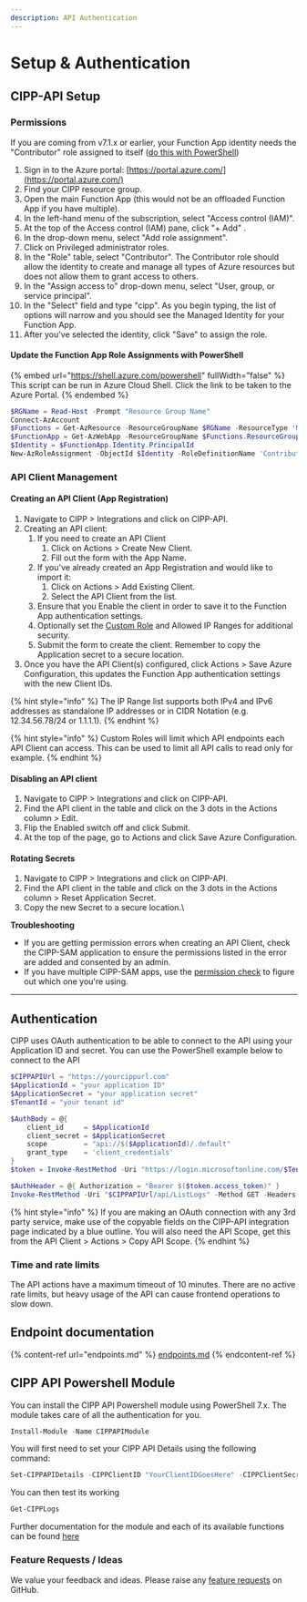 ```yaml
---
description: API Authentication
---
```


# Setup & Authentication

## CIPP-API Setup

### Permissions

If you are coming from v7.1.x or earlier, your Function App identity needs the "Contributor" role assigned to itself ([do this with PowerShell](setup-and-authentication.md#update-the-function-app-role-assignment-with-powershell))

1. Sign in to the Azure portal: [https://portal.azure.com/](https://portal.azure.com/)
2. Find your CIPP resource group.
3. Open the main Function App (this would not be an offloaded Function App if you have multiple).
4. In the left-hand menu of the subscription, select "Access control (IAM)".
5. At the top of the Access control (IAM) pane, click "+ Add" .
6. In the drop-down menu, select "Add role assignment".
7. Click on Privileged administrator roles.
8. In the "Role" table, select "Contributor". The Contributor role should allow the identity to create and manage all types of Azure resources but does not allow them to grant access to others.
9. In the "Assign access to" drop-down menu, select "User, group, or service principal".
10. In the "Select" field and type "cipp". As you begin typing, the list of options will narrow and you should see the Managed Identity for your Function App.
11. After you've selected the identity, click "Save" to assign the role.

#### Update the Function App Role Assignments with PowerShell

{% embed url="https://shell.azure.com/powershell" fullWidth="false" %}
This script can be run in Azure Cloud Shell. Click the link to be taken to the Azure Portal.
{% endembed %}

```powershell
$RGName = Read-Host -Prompt "Resource Group Name"
Connect-AzAccount
$Functions = Get-AzResource -ResourceGroupName $RGName -ResourceType 'Microsoft.Web/sites' | Where-Object { $_.Name -match 'cipp' -and $_.Name -notmatch '-' }
$FunctionApp = Get-AzWebApp -ResourceGroupName $Functions.ResourceGroupName -Name $Functions.Name
$Identity = $FunctionApp.Identity.PrincipalId
New-AzRoleAssignment -ObjectId $Identity -RoleDefinitionName 'Contributor' -Scope $FunctionApp.Id
```

### API Client Management

#### **Creating an API Client (App Registration)**

1. Navigate to CIPP > Integrations and click on CIPP-API.
2. Creating an API client:
   1. If you need to create an API Client
      1. Click on Actions > Create New Client.
      2. Fill out the form with the App Name.
   2. If you've already created an App Registration and would like to import it:
      1. Click on Actions > Add Existing Client.
      2. Select the API Client from the list.
   3. Ensure that you Enable the client in order to save it to the Function App authentication settings.
   4. Optionally set the [Custom Role](../user-documentation/cipp/advanced/super-admin/custom-roles.md) and Allowed IP Ranges for additional security.
   5. Submit the form to create the client. Remember to copy the Application secret to a secure location.
3. Once you have the API Client(s) configured, click Actions > Save Azure Configuration, this updates the Function App authentication settings with the new Client IDs.

{% hint style="info" %}
The IP Range list supports both IPv4 and IPv6 addresses as standalone IP addresses or in CIDR Notation (e.g. 12.34.56.78/24 or 1.1.1.1).
{% endhint %}

{% hint style="info" %}
Custom Roles will limit which API endpoints each API Client can access. This can be used to limit all API calls to read only for example.
{% endhint %}

#### **Disabling an API client**

1. Navigate to CIPP > Integrations and click on CIPP-API.
2. Find the API client in the table and click on the 3 dots in the Actions column > Edit.
3. Flip the Enabled switch off and click Submit.
4. At the top of the page, go to Actions and click Save Azure Configuration.

#### **Rotating Secrets**

1. Navigate to CIPP > Integrations and click on CIPP-API.
2. Find the API client in the table and click on the 3 dots in the Actions column > Reset Application Secret.
3. Copy the new Secret to a secure location.\


**Troubleshooting**

* If you are getting permission errors when creating an API Client, check the CIPP-SAM application to ensure the permissions listed in the error are added and consented by an admin.
* If you have multiple CIPP-SAM apps, use the [permission check](../user-documentation/cipp/settings/permissions.md) to figure out which one you're using.

***

## Authentication

CIPP uses OAuth authentication to be able to connect to the API using your Application ID and secret. You can use the PowerShell example below to connect to the API

```powershell
$CIPPAPIUrl = "https://yourcippurl.com"
$ApplicationId = "your application ID"
$ApplicationSecret = "your application secret"
$TenantId = "your tenant id"

$AuthBody = @{
    client_id     = $ApplicationId
    client_secret = $ApplicationSecret
    scope         = "api://$($ApplicationId)/.default"
    grant_type    = 'client_credentials'
}
$token = Invoke-RestMethod -Uri "https://login.microsoftonline.com/$TenantId/oauth2/v2.0/token" -Method POST -Body $AuthBody

$AuthHeader = @{ Authorization = "Bearer $($token.access_token)" }
Invoke-RestMethod -Uri "$CIPPAPIUrl/api/ListLogs" -Method GET -Headers $AuthHeader -ContentType "application/json"

```

{% hint style="info" %}
If you are making an OAuth connection with any 3rd party service, make use of the copyable fields on the CIPP-API integration page indicated by a blue outline. You will also need the API Scope, get this from the API Client > Actions > Copy API Scope.
{% endhint %}

### Time and rate limits

The API actions have a maximum timeout of 10 minutes. There are no active rate limits, but heavy usage of the API can cause frontend operations to slow down.

## Endpoint documentation

{% content-ref url="endpoints.md" %}
[endpoints.md](endpoints.md)
{% endcontent-ref %}

## CIPP API Powershell Module

You can install the CIPP API Powershell module using PowerShell 7.x. The module takes care of all the authentication for you.

```powershell
Install-Module -Name CIPPAPIModule
```

You will first need to set your CIPP API Details using the following command:

```powershell
Set-CIPPAPIDetails -CIPPClientID "YourClientIDGoesHere" -CIPPClientSecret "YourClientSecretGoesHere" -CIPPAPIUrl "https://your.cipp.apiurl" -TenantID "YourTenantID"
```

You can then test its working

```powershell
Get-CIPPLogs
```

Further documentation for the module and each of its available functions can be found [here](https://github.com/BNWEIN/CIPPAPIModule/)

### Feature Requests / Ideas

We value your feedback and ideas. Please raise any [feature requests](https://github.com/KelvinTegelaar/CIPP/issues/new?assignees=\&labels=enhancement%2Cno-priority\&projects=\&template=feature.yml\&title=%5BFeature+Request%5D%3A+) on GitHub.
